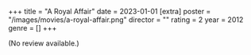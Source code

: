 +++
title = "A Royal Affair"
date = 2023-01-01
[extra]
poster = "/images/movies/a-royal-affair.png"
director = ""
rating = 2
year = 2012
genre = []
+++

(No review available.)
